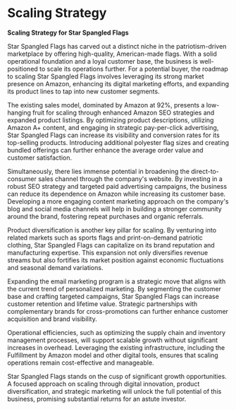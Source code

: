 # Scaling Strategy

**Scaling Strategy for Star Spangled Flags**

Star Spangled Flags has carved out a distinct niche in the patriotism-driven marketplace by offering high-quality, American-made flags. With a solid operational foundation and a loyal customer base, the business is well-positioned to scale its operations further. For a potential buyer, the roadmap to scaling Star Spangled Flags involves leveraging its strong market presence on Amazon, enhancing its digital marketing efforts, and expanding its product lines to tap into new customer segments.

The existing sales model, dominated by Amazon at 92%, presents a low-hanging fruit for scaling through enhanced Amazon SEO strategies and expanded product listings. By optimizing product descriptions, utilizing Amazon A+ content, and engaging in strategic pay-per-click advertising, Star Spangled Flags can increase its visibility and conversion rates for its top-selling products. Introducing additional polyester flag sizes and creating bundled offerings can further enhance the average order value and customer satisfaction.

Simultaneously, there lies immense potential in broadening the direct-to-consumer sales channel through the company's website. By investing in a robust SEO strategy and targeted paid advertising campaigns, the business can reduce its dependence on Amazon while increasing its customer base. Developing a more engaging content marketing approach on the company's blog and social media channels will help in building a stronger community around the brand, fostering repeat purchases and organic referrals.

Product diversification is another key pillar for scaling. By venturing into related markets such as sports flags and print-on-demand patriotic clothing, Star Spangled Flags can capitalize on its brand reputation and manufacturing expertise. This expansion not only diversifies revenue streams but also fortifies its market position against economic fluctuations and seasonal demand variations.

Expanding the email marketing program is a strategic move that aligns with the current trend of personalized marketing. By segmenting the customer base and crafting targeted campaigns, Star Spangled Flags can increase customer retention and lifetime value. Strategic partnerships with complementary brands for cross-promotions can further enhance customer acquisition and brand visibility.

Operational efficiencies, such as optimizing the supply chain and inventory management processes, will support scalable growth without significant increases in overhead. Leveraging the existing infrastructure, including the Fulfillment by Amazon model and other digital tools, ensures that scaling operations remain cost-effective and manageable.

Star Spangled Flags stands on the cusp of significant growth opportunities. A focused approach on scaling through digital innovation, product diversification, and strategic marketing will unlock the full potential of this business, promising substantial returns for an astute investor.